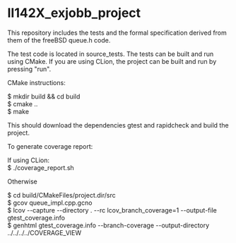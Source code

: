 # II142X_exjobb_project

This repository includes the tests and the formal specification derived from them of the freeBSD queue.h code. 

The test code is located in source_tests. The tests can be built and run using CMake. If you are using CLion, the project can be built and run by pressing "run".


CMake instructions:

$ mkdir build && cd build \
$ cmake .. \
$ make

This should download the dependencies gtest and rapidcheck and build the project.


To generate coverage report:

If using CLion:\
$ ./coverage_report.sh

Otherwise

$ cd build/CMakeFiles/project.dir/src \
$ gcov queue_impl.cpp.gcno \
$ lcov --capture --directory .  --rc lcov_branch_coverage=1 --output-file gtest_coverage.info \
$ genhtml gtest_coverage.info --branch-coverage --output-directory ../../../../COVERAGE_VIEW 

